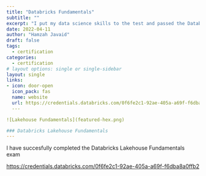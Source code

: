 ```yaml
---
title: "Databricks Fundamentals"
subtitle: ""
excerpt: "I put my data science skills to the test and passed the Databricks Fundamentals exam."
date: 2022-04-11
author: "Hamzah Javaid"
draft: false
tags:
  - certification
categories:
  - certification
# layout options: single or single-sidebar
layout: single
links:
- icon: door-open
  icon_pack: fas
  name: website
  url: https://credentials.databricks.com/0f6fe2c1-92ae-405a-a69f-f6dba8a0ffb2
  ---

![Lakehouse Fundamentals](featured-hex.png)

### Databricks Lakehouse Fundamentals
---
```


I have succesfully completed the Databricks Lakehouse Fundamentals exam

https://credentials.databricks.com/0f6fe2c1-92ae-405a-a69f-f6dba8a0ffb2

